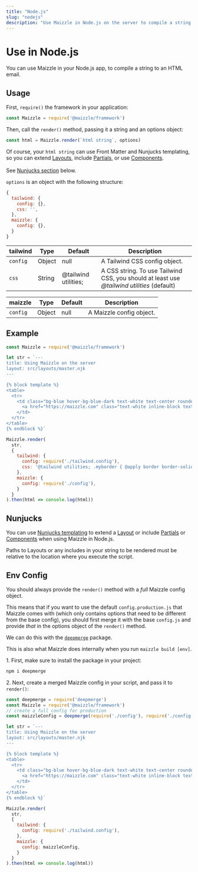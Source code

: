 ```yaml
---
title: "Node.js"
slug: "nodejs"
description: "Use Maizzle in Node.js on the server to compile a string to an HTML email, styled with Tailwind CSS"
---
```


# Use in Node.js

You can use Maizzle in your Node.js app, to compile a string to an HTML email.

## Usage

First, `require()` the framework in your application:

```js
const Maizzle = require('@maizzle/framework')
```

Then, call the `render()` method, passing it a string and an options object:

```js
const html = Maizzle.render(`html string`, options)
```

<div class="bg-gray-100 border-l-4 border-gradient-b-ocean-light p-4 mb-4 text-md" role="alert">
  <div class="text-gray-600">Of course, your <code class="shiki-inline">html string</code> can use Front Matter and Nunjucks templating, so you can extend <a href="/docs/layouts/">Layouts</a>, include <a href="/docs/partials/">Partials</a>, or use <a href="/docs/components/">Components</a>. 
  <br><br>See <a href="#nunjucks">Nunjucks section</a> below.</div>
</div>

`options` is an object with the following structure:

```js
{
  tailwind: {
    config: {},
    css: '',
  },
  maizzle: {
    config: {},
  }
}
```

| tailwind | Type | Default | Description |
| --- | --- | --- | --- |
| `config` | Object | null | A Tailwind CSS config object. |
| `css` | String | @tailwind utilities; | A CSS string. To use Tailwind CSS, you should at least use _@tailwind utilities_ (default) |

| maizzle | Type | Default | Description |
| --- | --- | --- | --- |
| `config` | Object | null | A Maizzle config object. |

## Example

```js
const Maizzle = require('@maizzle/framework')

let str = `---
title: Using Maizzle on the server
layout: src/layouts/master.njk
---

{% block template %}
<table>
  <tr>
    <td class="bg-blue hover-bg-blue-dark text-white text-center rounded">
      <a href="https://maizzle.com" class="text-white inline-block text-sm font-semibold py-16 px-24 no-underline">Confirm email address</a>
    </td>
  </tr>
</table>
{% endblock %}`

Maizzle.render(
  str,
  {
    tailwind: {
      config: require('./tailwind.config'),
      css: '@tailwind utilities; .myborder { @apply border border-solid border-gray-300; }',
    },
    maizzle: {
      config: require('./config'),
    }
  }
).then(html => console.log(html))
```

## Nunjucks

You can use [Nunjucks templating](https://mozilla.github.io/nunjucks/templating.html) to extend a [Layout](/docs/layouts/) or include [Partials](/docs/partials/) or [Components](/docs/components/) when using Maizzle in Node.js.

<div class="bg-gray-100 border-l-4 border-gradient-b-red-dark p-4 mb-4 text-md" role="alert">
  <div class="text-gray-600">Paths to Layouts or any includes in your string to be rendered must be relative to the location where you execute the script.</div>
</div>

## Env Config

You should always provide the `render()` method with a _full_ Maizzle config object.

This means that if you want to use the default `config.production.js` that Maizzle comes with (which only contains options that need to be different from the base config), you should first merge it with the base `config.js` and provide _that_ in the options object of the `render()` method.

We can do this with the [`deepmerge`](https://www.npmjs.com/package/deepmerge) package.

<div class="bg-gray-100 border-l-4 border-gradient-b-ocean-light p-4 mb-4 text-md" role="alert">
  <div class="text-gray-600">This is also what Maizzle does internally when you run <code class="shiki-inline">maizzle build [env]</code>.</div>
</div>

1\. First, make sure to install the package in your project:

```sh
npm i deepmerge
```

2\. Next, create a merged Maizzle config in your script, and pass it to `render()`:

```js
const deepmerge = require('deepmerge')
const Maizzle = require('@maizzle/framework')
// create a full config for production
const maizzleConfig = deepmerge(require('./config'), require('./config.production'))

let str = `---
title: Using Maizzle on the server
layout: src/layouts/master.njk
---

{% block template %}
<table>
  <tr>
    <td class="bg-blue hover-bg-blue-dark text-white text-center rounded">
      <a href="https://maizzle.com" class="text-white inline-block text-sm font-semibold py-16 px-24 no-underline">Confirm email address</a>
    </td>
  </tr>
</table>
{% endblock %}`

Maizzle.render(
  str,
  {
    tailwind: {
      config: require('./tailwind.config'),
    },
    maizzle: {
      config: maizzleConfig,
    }
  }
).then(html => console.log(html))
```
